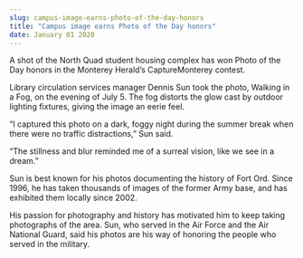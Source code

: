 ```yaml
---
slug: campus-image-earns-photo-of-the-day-honors
title: "Campus image earns Photo of the Day honors"
date: January 01 2020
---
```


 
<p>
  A shot of the North Quad student housing complex has won Photo of the Day
  honors in the Monterey Herald’s CaptureMonterey contest.
</p>
<p>
  Library circulation services manager Dennis Sun took the photo, Walking in a
  Fog, on the evening of July 5. The fog distorts the glow cast by outdoor
  lighting fixtures, giving the image an eerie feel.
</p>
<p>
  “I captured this photo on a dark, foggy night during the summer break when
  there were no traffic distractions,” Sun said.
</p>
<p>
  “The stillness and blur reminded me of a surreal vision, like we see in a
  dream.”
</p>
<p>
  Sun is best known for his photos documenting the history of Fort Ord. Since
  1996, he has taken thousands of images of the former Army base, and has
  exhibited them locally since 2002.
</p>
<p>
  His passion for photography and history has motivated him to keep taking
  photographs of the area. Sun, who served in the Air Force and the Air National
  Guard, said his photos are his way of honoring the people who served in the
  military.
</p>
 
